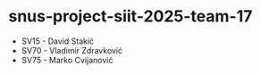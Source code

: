 # snus-project-siit-2025-team-17

-   SV15 - David Stakić
-   SV70 - Vladimir Zdravković
-   SV75 - Marko Cvijanović